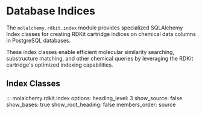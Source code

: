 # Database Indices

The `molalchemy.rdkit.index` module provides specialized SQLAlchemy Index classes for creating RDKit cartridge indices on chemical data columns in PostgreSQL databases.

These index classes enable efficient molecular similarity searching, substructure matching, and other chemical queries by leveraging the RDKit cartridge's optimized indexing capabilities.

## Index Classes

::: molalchemy.rdkit.index
    options:
      heading_level: 3
      show_source: false
      show_bases: true
      show_root_heading: false
      members_order: source